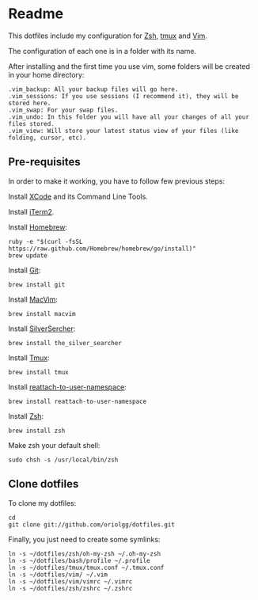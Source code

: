 # Readme #

This dotfiles include my configuration for [Zsh][zsh], [tmux][tmux] and [Vim][vim].

The configuration of each one is in a folder with its name.

After installing and the first time you use vim, some folders will be created in your home directory:

    .vim_backup: All your backup files will go here.
    .vim_sessions: If you use sessions (I recommend it), they will be stored here.
    .vim_swap: For your swap files.
    .vim_undo: In this folder you will have all your changes of all your files stored.
    .vim_view: Will store your latest status view of your files (like folding, cursor, etc).

## Pre-requisites ##

In order to make it working, you have to follow few previous steps:

Install [XCode][xcode] and its Command Line Tools.

Install [iTerm2][iterm2].

Install [Homebrew][homebrew]:

    ruby -e "$(curl -fsSL https://raw.github.com/Homebrew/homebrew/go/install)"
    brew update

Install [Git][git]:

    brew install git

Install [MacVim][macvim]:

    brew install macvim

Install [SilverSercher][silversercher]:

    brew install the_silver_searcher

Install [Tmux][tmux]:

    brew install tmux

Install [reattach-to-user-namespace][reattach-to-user-namespace]:

    brew install reattach-to-user-namespace

Install [Zsh][zsh]:

    brew install zsh

Make zsh your default shell:

    sudo chsh -s /usr/local/bin/zsh

## Clone dotfiles ##

To clone my dotfiles:

    cd
    git clone git://github.com/oriolgg/dotfiles.git

Finally, you just need to create some symlinks:

    ln -s ~/dotfiles/zsh/oh-my-zsh ~/.oh-my-zsh
    ln -s ~/dotfiles/bash/profile ~/.profile
    ln -s ~/dotfiles/tmux/tmux.conf ~/.tmux.conf
    ln -s ~/dotfiles/vim/ ~/.vim
    ln -s ~/dotfiles/vim/vimrc ~/.vimrc
    ln -s ~/dotfiles/zsh/zshrc ~/.zshrc

[zsh]: http://www.zsh.org/
[tmux]: http://tmux.sourceforge.net/
[vim]: http://www.vim.org/
[xcode]: https://developer.apple.com/xcode/
[iterm2]: http://www.iterm2.com/#/section/home
[homebrew]: http://brew.sh/
[git]: http://git-scm.com/
[macvim]: https://code.google.com/p/macvim/
[silversercher]: https://github.com/ggreer/the_silver_searcher
[reattach-to-user-namespace]: https://github.com/ChrisJohnsen/tmux-MacOSX-pasteboard

